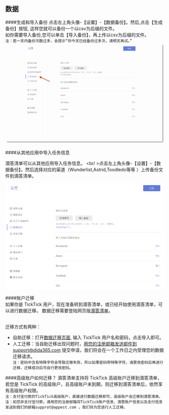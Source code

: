## 数据

####生成和导入备份
点击左上角头像-【设置】-【数据备份】。然后,点击【生成备份】按钮, 这样您就可以备份一个以csv为后缀的文件。
<br >如你需要导入备份,您可以单击【导入备份】，再上传以csv为后缀的文件。
<br>`注：若一天内备份次数过多，会提示“你今天已经备份过多次，请明天再试。”`
![](web-copy.png)

####从其他应用中导入任务信息

滴答清单可以从其他应用导入任务信息。
<br/ >点击左上角头像-【设置】-【数据备份】。然后选择对应的渠道（Wunderlist,Astrid,Toodledo等等 ）上传备份文件到滴答清单。

![](../images/images_web2.0/backup.png)

####账户迁移
<br >如果你是 TickTick 用户，现在准备转到滴答清单，或已经开始使用滴答清单，可以进行数据迁移。
数据迁移需要登陆网页版[滴答清单](http://www.dida365.com/)。

<br>迁移方式有两种：
* 自助迁移：打开[数据迁移页面](http://dida365.com/import/#ticktick), 输入 TickTick 用户名和密码，点击导入即可。
* 人工迁移：当自助迁移出现问题时，用您的注册邮箱发送邮件到support@dida365.com 提交申请，我们将会在一个工作日之内受理您的数据迁移请求。
<br>`注：密码中含有特殊字符会导致迁移失败，所以如果密码带特殊字符，请更改密码后再进行迁移，迁移成功后可自行更改密码。`

####高级账户如何迁移？
滴答清单支持将 TickTick 高级账户迁移到滴答清单，若您是 TickTick 的高级账户，且高级账户未到期，则迁移到滴答清单后，依然享有高级账户权限。
<br >`注：支付宝付款的TickTick高级账户，直接进行数据迁移即可，高级账户会迁移到滴答清单。`
<br >`注：如您非支付宝付款，请用您的注册邮箱将TickTick账户信息、滴答账户信息以及支付信息发送到我们的邮箱supprot@appest.com ，我们将为您进行人工迁移。`
